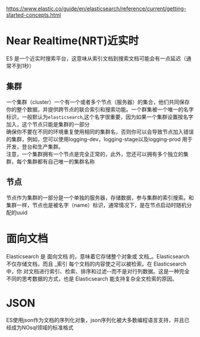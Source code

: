 https://www.elastic.co/guide/en/elasticsearch/reference/current/getting-started-concepts.html
# Near Realtime(NRT)近实时
ES 是一个近实时搜索平台，这意味从索引文档到搜索文档可能会有一点延迟（通常不到1秒）
## 集群
一个集群（cluster）一个有一个或者多个节点（服务器）的集合，他们共同保存你的整个数据，并提供跨节点的联合索引和搜索功能。一个群集被一个唯一的名字标识，一般默认为`elasticsearch`,这个名字很重要，因为如果一个集群设置按名字加入，这个节点只能是集群的一部分  
确保你不要在不同的环境重复使用相同的集群名，否则你可以会导致节点加入错误的集群，例如，您可以使用logging-dev，logging-stage以及logging-prod 用于开发，登台和生产集群。  
注意，一个集群拥有一个节点是完全正常的，此外，您还可以拥有多个独立的集群，每个集群都有自己唯一的集群名称  

## 节点  
节点作为集群的一部分是一个单独的服务器，存储数据，参与集群的索引搜索。和集群一样，节点也是被名字（name）标识，通常情况下，是在节点启动时随机分配的uuid
# 面向文档

Elasticsearch 是 面向文档 的，意味着它存储整个对象或 文档_。Elasticsearch 不仅存储文档，而且 _索引 每个文档的内容使之可以被检索。在 Elasticsearch 中，你 对文档进行索引、检索、排序和过滤--而不是对行列数据。这是一种完全不同的思考数据的方式，也是 Elasticsearch 能支持复杂全文检索的原因。

# JSON 
ES使用json作为文档的序列化对象，json序列化被大多数编程语言支持，并且已经成为NOsql领域的标准格式
## 